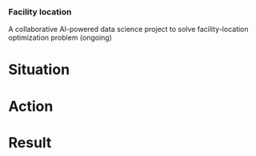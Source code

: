 ### Facility location
A collaborative AI-powered data science project to solve facility-location optimization problem (ongoing)

# Situation


# Action


# Result

